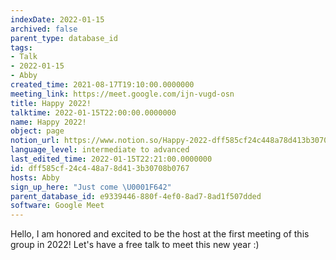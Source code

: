 ```yaml
---
indexDate: 2022-01-15
archived: false
parent_type: database_id
tags:
- Talk
- 2022-01-15
- Abby
created_time: 2021-08-17T19:10:00.0000000
meeting_link: https://meet.google.com/ijn-vugd-osn
title: Happy 2022!
talktime: 2022-01-15T22:00:00.0000000
name: Happy 2022!
object: page
notion_url: https://www.notion.so/Happy-2022-dff585cf24c448a78d413b30708b0767
language_level: intermediate to advanced
last_edited_time: 2022-01-15T22:21:00.0000000
id: dff585cf-24c4-48a7-8d41-3b30708b0767
hosts: Abby
sign_up_here: "Just come \U0001F642"
parent_database_id: e9339446-880f-4ef0-8ad7-8ad1f507dded
software: Google Meet
---
```


Hello, I am honored and excited to be the host at the first meeting of this group in 2022! Let's have a free talk to meet this new year :)





